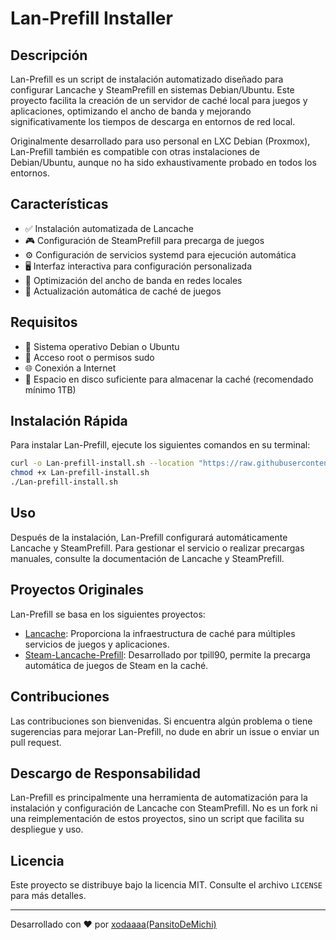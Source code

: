 # Lan-Prefill Installer

## Descripción

Lan-Prefill es un script de instalación automatizado diseñado para configurar Lancache y SteamPrefill en sistemas Debian/Ubuntu. Este proyecto facilita la creación de un servidor de caché local para juegos y aplicaciones, optimizando el ancho de banda y mejorando significativamente los tiempos de descarga en entornos de red local.

Originalmente desarrollado para uso personal en LXC Debian (Proxmox), Lan-Prefill también es compatible con otras instalaciones de Debian/Ubuntu, aunque no ha sido exhaustivamente probado en todos los entornos.

## Características

- ✅ Instalación automatizada de Lancache
- 🎮 Configuración de SteamPrefill para precarga de juegos
- ⚙️ Configuración de servicios systemd para ejecución automática
- 🖥️ Interfaz interactiva para configuración personalizada
- 🚀 Optimización del ancho de banda en redes locales
- 🔄 Actualización automática de caché de juegos

## Requisitos

- 🐧 Sistema operativo Debian o Ubuntu
- 🔑 Acceso root o permisos sudo
- 🌐 Conexión a Internet
- 💾 Espacio en disco suficiente para almacenar la caché (recomendado mínimo 1TB)

## Instalación Rápida

Para instalar Lan-Prefill, ejecute los siguientes comandos en su terminal:

```bash
curl -o Lan-prefill-install.sh --location "https://raw.githubusercontent.com/xodaaaa/Lan-Prefill/main/Lan-prefill-install.sh"
chmod +x Lan-prefill-install.sh
./Lan-prefill-install.sh
```

## Uso

Después de la instalación, Lan-Prefill configurará automáticamente Lancache y SteamPrefill. Para gestionar el servicio o realizar precargas manuales, consulte la documentación de Lancache y SteamPrefill.

## Proyectos Originales

Lan-Prefill se basa en los siguientes proyectos:

- [Lancache](https://github.com/lancachenet/docker-compose): Proporciona la infraestructura de caché para múltiples servicios de juegos y aplicaciones.
- [Steam-Lancache-Prefill](https://github.com/tpill90/steam-lancache-prefill): Desarrollado por tpill90, permite la precarga automática de juegos de Steam en la caché.

## Contribuciones

Las contribuciones son bienvenidas. Si encuentra algún problema o tiene sugerencias para mejorar Lan-Prefill, no dude en abrir un issue o enviar un pull request.

## Descargo de Responsabilidad

Lan-Prefill es principalmente una herramienta de automatización para la instalación y configuración de Lancache con SteamPrefill. No es un fork ni una reimplementación de estos proyectos, sino un script que facilita su despliegue y uso.

## Licencia

Este proyecto se distribuye bajo la licencia MIT. Consulte el archivo `LICENSE` para más detalles.

---

Desarrollado con ❤️ por [xodaaaa(PansitoDeMichi)](https://youtu.be/P3L9AjFZ6Yw?si=9j8byfS_INznRebp)

